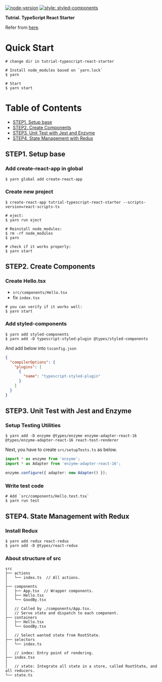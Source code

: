[![node-version](https://img.shields.io/badge/node-10.13.0-brightgreen.svg)](https://github.com/nodejs/node)
[![style: styled-components](https://img.shields.io/badge/style-%F0%9F%92%85%20styled--components-orange.svg?colorB=daa357&colorA=db748e)](https://github.com/styled-components/styled-components)

**Tutrial. TypeScript React Starter**

Refer from [here](https://github.com/Microsoft/TypeScript-React-Starter).

# Quick Start

```console
# change dir in tutrial-typescript-react-starter

# Install node_modules based on `yarn.lock`
$ yarn

# Start
$ yarn start
```

# Table of Contents

* [STEP1. Setup base](#step1-setup-base)
* [STEP2. Create Components](#step2-create-components)
* [STEP3. Unit Test with Jest and Enzyme](#step3-unit-test-with-jest-and-enzyme)
* [STEP4. State Management with Redux](#step4-state-management-with-redux)

## STEP1. Setup base

### Add create-react-app in global

```console
$ yarn global add create-react-app
```

### Create new project

```console
$ create-react-app tutrial-typescript-react-starter --scripts-version=react-scripts-ts

# eject:
$ yarn run eject

# Reinstall node_modules:
$ rm -rf node_modules
$ yarn

# check if it works properly:
$ yarn start
```

## STEP2. Create Components

### Create Hello.tsx

- `src/components/Hello.tsx`
- fix `index.tsx`

```console
# you can verify if it works well:
$ yarn start
```

### Add styled-components

```console
$ yarn add styled-components
$ yarn add -D typescript-styled-plugin @types/styled-components
```

And add below into `tsconfig.json`

```JSON
{
  "compilerOptions": {
    "plugins": [
      {
        "name": "typescript-styled-plugin"
      }
    ]
  }
}
```
## STEP3. Unit Test with Jest and Enzyme

### Setup Testing Utilities

```console
$ yarn add -D enzyme @types/enzyme enzyme-adapter-react-16 @types/enzyme-adapter-react-16 react-test-renderer
```

Next, you have to create `src/setupTests.ts` as below.

```ts
import * as enzyme from 'enzyme';
import * as Adapter from 'enzyme-adapter-react-16';

enzyme.configure({ adapter: new Adapter() });
```

### Write test code

```console
# Add `src/components/Hello.test.tsx`
$ yarn run test
```

## STEP4. State Management with Redux

### Install Redux

```console
$ yarn add redux react-redux
$ yarn add -D @types/react-redux
```

### About structure of src

```
src
├── actions
│   └── index.ts  // All actions.
│
├── components
│   ├── App.tsx  // Wrapper components.
│   ├── Hello.tsx
│   └── GoodBy.tsx
│
│   // Called by ./components/App.tsx.
│   // Serve state and dispatch to each component.
├── containers
│   ├── Hello.tsx
│   └── GoodBy.tsx
│
│   // Select wanted state from RootState.
├── selectors
│   └── index.ts
│
│   // index: Entry point of rendering.
├── index.tsx
│
│   // state: Integrate all state in a store, called RootState, and all reducers.
└── state.ts
```
